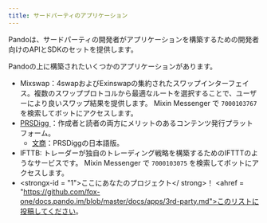 ```yaml
---
title: サードパーティのアプリケーション
---
```


Pandoは、サードパーティの開発者がアプリケーションを構築するための開発者向けのAPIとSDKのセットを提供します。

Pandoの上に構築されたいくつかのアプリケーションがあります。

- Mixswap：4swapおよびExinswapの集約されたスワップインターフェイス。複数のスワッププロトコルから最適なルートを選択することで、ユーザーにより良いスワップ結果を提供します。 Mixin Messenger で `7000103767` を検索してボットにアクセスします。
- [ PRSDigg ](https://prsdigg.com)：作成者と読者の両方にメリットのあるコンテンツ発行プラットフォーム。
  - [文商](https://bunshow.jp/)：PRSDiggの日本語版。
- IFTTB: トレーダーが独自のトレーディング戦略を構築するためのIFTTTのようなサービスです。 Mixin Messenger で `7000103075` を検索してボットにアクセスします。
- <strongx-id = "1">ここにあなたのプロジェクト</ strong>！  <ahref = "https://github.com/fox-one/docs.pando.im/blob/master/docs/apps/3rd-party.md">このリストに投稿してください</a>。